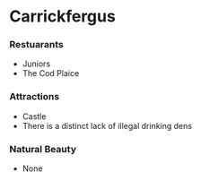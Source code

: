 # Carrickfergus

### Restuarants
- Juniors
- The Cod Plaice

### Attractions
- Castle
- There is a distinct lack of illegal drinking dens

### Natural Beauty
- None

